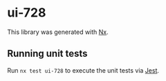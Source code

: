 # ui-728

This library was generated with [Nx](https://nx.dev).

## Running unit tests

Run `nx test ui-728` to execute the unit tests via [Jest](https://jestjs.io).
